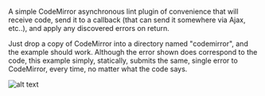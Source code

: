A simple CodeMirror asynchronous lint plugin of convenience that will receive 
code, send it to a callback (that can send it somewhere via Ajax, etc..), and 
apply any discovered errors on return.

Just drop a copy of CodeMirror into a directory named "codemirror", and the 
example should work. Although the error shown does correspond to the code, this
example simply, statically, submits the same, single error to CodeMirror, 
every time, no matter what the code says.

![alt text](https://github.com/dsoprea/CodeMirrorRemoteValidator/raw/master/screenshot.png "Screenshot")

